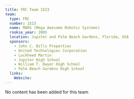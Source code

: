 ```yaml
---
title: FRC Team 1523
team:
  type: FRC
  number: 1523
  name: MARS (Mega Awesome Robotic Systems)
  rookie_year: 2005
  location: Jupiter and Palm Beach Gardens, Florida, USA
  sponsors:
    - John C. Bills Properties
    - United Technologies Corporation
    - Lockheed Martin
    - Jupiter High School
    - William T. Dwyer High School
    - Palm Beach Gardens High School
  links:
    Website: 
---
```

No content has been added for this team